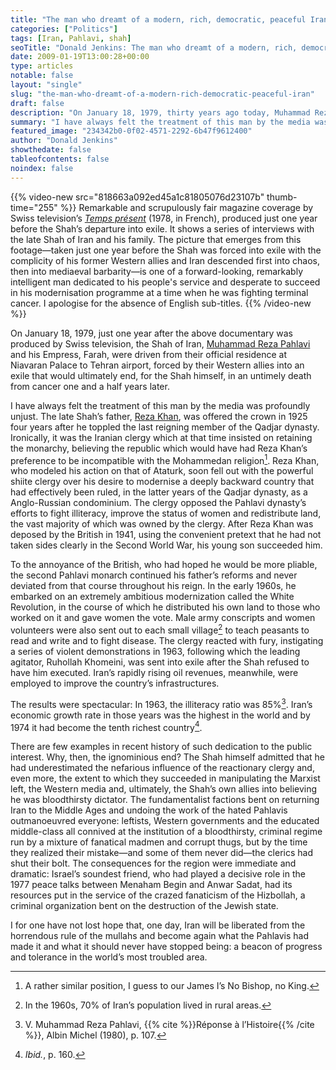 ```yaml
---
title: "The man who dreamt of a modern, rich, democratic, peaceful Iran"
categories: ["Politics"]
tags: [Iran, Pahlavi, shah]
seoTitle: "Donald Jenkins: The man who dreamt of a modern, rich, democratic, peaceful Iran"
date: 2009-01-19T13:00:28+00:00
type: articles
notable: false
layout: "single"
slug: "the-man-who-dreamt-of-a-modern-rich-democratic-peaceful-iran"
draft: false
description: "On January 18, 1979, thirty years ago today, Muhammad Reza Pahlavi, the man who dreamt of, and then started building, a non-nuclear, peaceful, modern Iran, was forced into exile by his former Western allies, allowing the country to descend into chaos."
summary: "I have always felt the treatment of this man by the media was profoundly unjust. There are few examples in recent history of such dedication to the public interest. Why, then, the ignominious end? The Shah himself admitted that he had underestimated the nefarious influence of the reactionary clergy and, even more, the extent to which they succeeded in manipulating the Marxist left, the Western media and, ultimately, the Shah’s own allies into believing he was bloodthirsty dictator."
featured_image: "234342b0-0f02-4571-2292-6b47f9612400"
author: "Donald Jenkins"
showthedate: false
tableofcontents: false
noindex: false
---
```


{{% video-new src="818663a092ed45a1c81805076d23107b" thumb-time="255" %}}
Remarkable and scrupulously fair magazine coverage by Swiss television’s _[Temps présent](https://pages.rts.ch/emissions/temps-present/)_ (1978, in French), produced just one year before the Shah’s departure into exile. It shows a series of interviews with the late Shah of Iran and his family. The picture that emerges from this footage—taken just one year before the Shah was forced into exile with the complicity of his former Western allies and Iran descended first into chaos, then into mediaeval barbarity—is one of a forward-looking, remarkably intelligent man dedicated to his people&#039;s service and desperate to succeed in his modernisation programme at a time when he was fighting terminal cancer. I apologise for the absence of English sub-titles.
{{% /video-new %}}

On January 18, 1979, just one year after the above documentary was produced by Swiss television, the Shah of Iran, [Muhammad Reza Pahlavi](https://en.wikipedia.org/wiki/Mohammad_Reza_Pahlavi "Wikipedia Entry: Mohammad Reza Pahlavi") and his Empress, Farah, were driven from their official residence at Niavaran Palace to Tehran airport, forced by their Western allies into an exile that would ultimately end, for the Shah himself, in an untimely death from cancer one and a half years later.

I have always felt the treatment of this man by the media was profoundly unjust. The late Shah’s father, [Reza Khan](https://en.wikipedia.org/wiki/Reza_Shah "Wikipedia Entry: Reza Shah"), was offered the crown in 1925 four years after he toppled the last reigning member of the Qadjar dynasty. Ironically, it was the Iranian clergy which at that time insisted on retaining the monarchy, believing the republic which would have had Reza Khan’s preference to be incompatible with the Mohammedan religion[^1]. Reza Khan, who modeled his action on that of Ataturk, soon fell out with the powerful shiite clergy over his desire to modernise a deeply backward country that had effectively been ruled, in the latter years of the Qadjar dynasty, as a Anglo-Russian condominium. The clergy opposed the Pahlavi dynasty’s efforts to fight illiteracy, improve the status of women and redistribute land, the vast majority of which was owned by the clergy. After Reza Khan was deposed by the British in 1941, using the convenient pretext that he had not taken sides clearly in the Second World War, his young son succeeded him.

To the annoyance of the British, who had hoped he would be more pliable, the second Pahlavi monarch continued his father’s reforms and never deviated from that course throughout his reign. In the early 1960s, he embarked on an extremely ambitious modernization called the White Revolution, in the course of which he distributed his own land to those who worked on it and gave women the vote. Male army conscripts and women volunteers were also sent out to each small village[^2] to teach peasants to read and write and to fight disease. The clergy reacted with fury, instigating a series of violent demonstrations in 1963, following which the leading agitator, Ruhollah Khomeini, was sent into exile after the Shah refused to have him executed. Iran’s rapidly rising oil revenues, meanwhile, were employed to improve the country’s infrastructures.

The results were spectacular: In 1963, the illiteracy ratio was 85%[^3]. Iran’s economic growth rate in those years was the highest in the world and by 1974 it had become the tenth richest country[^4].

There are few examples in recent history of such dedication to the public interest. Why, then, the ignominious end? The Shah himself admitted that he had underestimated the nefarious influence of the reactionary clergy and, even more, the extent to which they succeeded in manipulating the Marxist left, the Western media and, ultimately, the Shah’s own allies into believing he was bloodthirsty dictator. The fundamentalist factions bent on returning Iran to the Middle Ages and undoing the work of the hated Pahlavis outmanoeuvred everyone: leftists, Western governments and the educated middle-class all connived at the institution of a bloodthirsty, criminal regime run by a mixture of fanatical madmen and corrupt thugs, but by the time they realized their mistake—and some of them never did—the clerics had shut their bolt. The consequences for the region were immediate and dramatic: Israel’s soundest friend, who had played a decisive role in the 1977 peace talks between Menaham Begin and Anwar Sadat, had its resources put in the service of the crazed fanaticism of the Hizbollah, a criminal organization bent on the destruction of the Jewish state.

I for one have not lost hope that, one day, Iran will be liberated from the horrendous rule of the mullahs and become again what the Pahlavis had made it and what it should never have stopped being: a beacon of progress and tolerance in the world’s most troubled area.

[^1]: A rather similar position, I guess to our James I’s No Bishop, no King.
[^2]: In the 1960s, 70% of Iran’s population lived in rural areas.
[^3]: V. Muhammad Reza Pahlavi, {{% cite %}}Réponse à l’Histoire{{% /cite %}}, Albin Michel (1980), p. 107.
[^4]: _Ibid._, p. 160.
